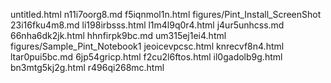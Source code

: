 untitled.html
n11i7oorg8.md
f5iqnmol1n.html
figures/Pint_Install_ScreenShot
23i16fku4m8.md
li198irbsss.html
l1m4l9q0r4.html
j4ur5unhcss.md
66nha6dk2jk.html
hhnfirpk9bc.md
um315ej1ei4.html
figures/Sample_Pint_Notebook1
jeoicevpcsc.html
knrecvf8n4.html
ltar0pui5bc.md
6jp54gricp.html
f2cu2l6ftos.html
il0gadolb9g.html
bn3mtg5kj2g.html
r496qi268mc.html